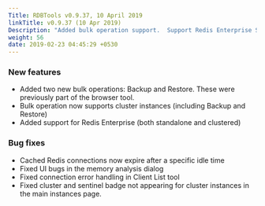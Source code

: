 ```yaml
---
Title: RDBTools v0.9.37, 10 April 2019
linkTitle: v0.9.37 (10 Apr 2019)
Description: "Added bulk operation support.  Support Redis Enterprise Software. Bug fixes."
weight: 56
date: 2019-02-23 04:45:29 +0530
---
```

### New features

- Added two new bulk operations: Backup and Restore. These were previously part of the browser tool.
- Bulk operation now supports cluster instances (including Backup and Restore)
- Added support for Redis Enterprise (both standalone and clustered)

### Bug fixes

- Cached Redis connections now expire after a specific idle time
- Fixed UI bugs in the memory analysis dialog
- Fixed connection error handling in Client List tool
- Fixed cluster and sentinel badge not appearing for cluster instances in the main instances page.
